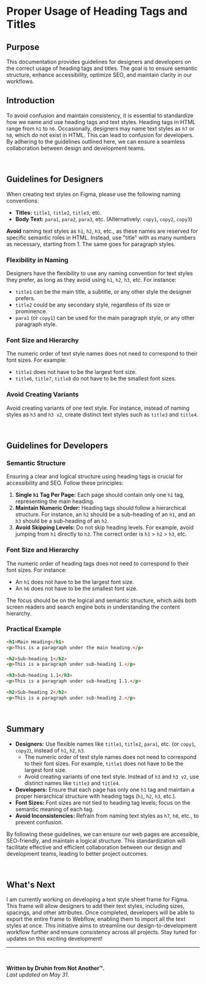 # Proper Usage of Heading Tags and Titles

## Purpose

This documentation provides guidelines for designers and developers on the correct usage of heading tags and titles. The goal is to ensure semantic structure, enhance accessibility, optimize SEO, and maintain clarity in our workflows.

## Introduction

To avoid confusion and maintain consistency, it is essential to standardize how we name and use heading tags and text styles. Heading tags in HTML range from `h1` to `h6`. Occasionally, designers may name text styles as `h7` or `h8`, which do not exist in HTML. This can lead to confusion for developers. By adhering to the guidelines outlined here, we can ensure a seamless collaboration between design and development teams.

<br>

## Guidelines for Designers

When creating text styles on Figma, please use the following naming conventions:

- **Titles:** `title1`, `title2`, `title3`, etc.
- **Body Text:** `para1`, `para2`, `para3`, etc. (Alternatively: `copy1`, `copy2`, `copy3`)

**Avoid** naming text styles as `h1`, `h2`, `h3`, etc., as these names are reserved for specific semantic roles in HTML. Instead, use "title" with as many numbers as necessary, starting from 1. The same goes for paragraph styles.

### Flexibility in Naming

Designers have the flexibility to use any naming convention for text styles they prefer, as long as they avoid using `h1`, `h2`, `h3`, etc. For instance:

- `title1` can be the main title, a subtitle, or any other style the designer prefers.
- `title2` could be any secondary style, regardless of its size or prominence.
- `para1` (or `copy1`) can be used for the main paragraph style, or any other paragraph style.

### Font Size and Hierarchy

The numeric order of text style names does not need to correspond to their font sizes. For example:

- `title1` does not have to be the largest font size.
- `title6`, `title7`, `title8` do not have to be the smallest font sizes.

### Avoid Creating Variants

Avoid creating variants of one text style. For instance, instead of naming styles as `h3` and `h3 v2`, create distinct text styles such as `title3` and `title4`.

<br>



## Guidelines for Developers

### Semantic Structure

Ensuring a clear and logical structure using heading tags is crucial for accessibility and SEO. Follow these principles:

1. **Single `h1` Tag Per Page:** Each page should contain only one `h1` tag, representing the main heading.
2. **Maintain Numeric Order:** Heading tags should follow a hierarchical structure. For instance, an `h2` should be a sub-heading of an `h1`, and an `h3` should be a sub-heading of an `h2`.
3. **Avoid Skipping Levels:** Do not skip heading levels. For example, avoid jumping from `h1` directly to `h3`. The correct order is `h1` > `h2` > `h3`, etc.

### Font Size and Hierarchy

The numeric order of heading tags does not need to correspond to their font sizes. For instance:

- An `h1` does not have to be the largest font size.
- An `h6` does not have to be the smallest font size.

The focus should be on the logical and semantic structure, which aids both screen readers and search engine bots in understanding the content hierarchy.

### Practical Example

```html
<h1>Main Heading</h1>
<p>This is a paragraph under the main heading.</p>

<h2>Sub-heading 1</h2>
<p>This is a paragraph under sub-heading 1.</p>

<h3>Sub-heading 1.1</h3>
<p>This is a paragraph under sub-heading 1.1.</p>

<h2>Sub-heading 2</h2>
<p>This is a paragraph under sub-heading 2.</p>
```

<br>

## Summary

- **Designers:** Use flexible names like `title1`, `title2`, `para1`, etc. (or `copy1`, `copy2`), instead of `h1`, `h2`, `h3`.
  - The numeric order of text style names does not need to correspond to their font sizes. For example, `title1` does not have to be the largest font size.
  - Avoid creating variants of one text style. Instead of `h3` and `h3 v2`, use distinct names like `title3` and `title4`.
- **Developers:** Ensure that each page has only one `h1` tag and maintain a proper hierarchical structure with heading tags (`h1`, `h2`, `h3`, etc.).
- **Font Sizes:** Font sizes are not tied to heading tag levels; focus on the semantic meaning of each tag.
- **Avoid Inconsistencies:** Refrain from naming text styles as `h7`, `h8`, etc., to prevent confusion.

By following these guidelines, we can ensure our web pages are accessible, SEO-friendly, and maintain a logical structure. This standardization will facilitate effective and efficient collaboration between our design and development teams, leading to better project outcomes.


<br>

## What's Next

I am currently working on developing a text style sheet frame for Figma. This frame will allow designers to add their text styles, including sizes, spacings, and other attributes. Once completed, developers will be able to export the entire frame to Webflow, enabling them to import all the text styles at once. This initiative aims to streamline our design-to-development workflow further and ensure consistency across all projects. Stay tuned for updates on this exciting development!

---
<br>

**Written by Druhin from Not Another™.**
<br>
*Last updated on May 31.*